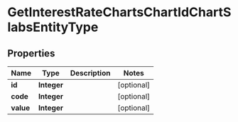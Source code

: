 
# GetInterestRateChartsChartIdChartSlabsEntityType

## Properties
Name | Type | Description | Notes
------------ | ------------- | ------------- | -------------
**id** | **Integer** |  |  [optional]
**code** | **Integer** |  |  [optional]
**value** | **Integer** |  |  [optional]



